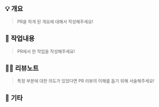 ## 💡 개요

> PR을 하게 된 개요에 대해서 작성해주세요!

## 📃 작업내용

> PR에서 한 작업을 작성해주세요!

## 🙋‍♂️ 리뷰노트

> 특정 부분에 대한 의도가 있었다면 PR 리뷰의 이해를 돕기 위해 서술해주세요!

## 🎸 기타
